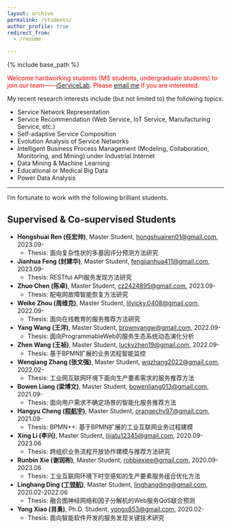 ```yaml
---
layout: archive
permalink: /students/
author_profile: true
redirect_from:
  - /resume

---
```


{% include base_path %}

<font color='red'>Welcome hardworking students (MS students, undergraduate students) to join our team——<a href="https://intelligentservicelab.github.io">iServiceLab</a>. Please <a href="mailto:guoshengkang@gmail.com">email me</a> if you are interested.</font>

My recent research interests include (but not limited to)  the following topics:  
- Service Network Representation
- Service Recommendation (Web Service, IoT Service, Manufacturing Service, etc.)
- Self-adaptive Service Composition
- Evolution Analysis of Service Networks
- Intelligent Business Process Management (Modeling, Collaboration, Monitoring, and Mining) under Industrial Internet
- Data Mining & Machine Learning
- Educational or Medical Big Data
- Power Data Analysis

------

I’m fortunate to work with the following brilliant students.  

Supervised & Co-supervised Students
------
- **Hongshuai Ren (任宏帅)**, Master Student, <font color='blue'>hongshuairen01@gmail.com</font>, 2023.09-
  - Thesis: 面向复杂性状的多基因评分预测方法研究
- **Jianhua Feng (封建华)**, Master Student, <font color='blue'>fengjianhua411@gmail.com</font>, 2023.09-
  - Thesis: RESTful API服务发现方法研究
- **Zhuo Chen (陈卓)**, Master Student, <font color='blue'>cz2424895@gmail.com</font>, 2023.09-
  - Thesis: 配电网故障智能恢复方法研究
- **Weike Zhou (周维克)**, Master Student, <font color='blue'>lilvicky.0408@gmail.com</font>, 2022.09-
  - Thesis: 面向在线教育的服务推荐方法研究
- **Yang Wang (王洋)**, Master Student, <font color='blue'>brownyangw@gmail.com</font>, 2022.09-
  - Thesis: 面向ProgrammableWeb的服务生态系统动态演化分析
- **Zhen Wang (王祯)**, Master Student, <font color='blue'>luckyzhen19@gmail.com</font>, 2022.09-
  - Thesis: 基于BPMN扩展的业务流程智能监控
- **Wenqiang Zhang (张文强)**, Master Student, <font color='blue'>wqzhang2022@gmail.com</font>, 2022.02-
  - Thesis: 工业网互联网环境下面向生产要素需求的服务推荐方法
- **Bowen Liang (梁博文)**, Master Student, <font color='blue'>bowenliang013@gmail.com</font>, 2021.09-
  - Thesis: 面向用户需求不确定场景的智能化服务推荐方法
- **Hangyu Cheng ([程航宇](https://hangyucheng.github.io))**, Master Student, <font color='blue'>orangechy97@gmail.com</font>, 2021.09-
  - Thesis: BPMN++: 基于BPMN扩展的工业互联网业务过程建模
- **Xing Li (李兴)**, Master Student, <font color='blue'>lijiatu12345@gmail.com</font>, 2020.09-2023.06
  - Thesis: 跨组织业务流程开放协作建模与推荐方法研究
- **Runbin Xie (谢润彬)**, Master Student, <font color='blue'>robbiexiee@gmail.com</font>, 2020.09-2023.06
  - Thesis: 工业互联网环境下时空感知的生产要素服务组合优化方法
- **Linghang Ding ([丁领航](https://disanyuezhang.github.io/))**, Master Student, <font color='blue'>linghangding@gmail.com</font>, 2020.02-2022.06
  - Thesis: 融合图神经网络和因子分解机的Web服务QoS联合预测
- **Yong Xiao (肖勇)**, Ph.D. Student, <font color='blue'>yongx853@gmail.com</font>, 2020.02-
  - Thesis: 面向智能软件开发的服务发现关键技术研究

